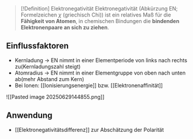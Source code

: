 >[!Definition] Elektronegativität
>Elektronegativität (Abkürzung EN; Formelzeichen $\chi$ (griechisch Chi)) ist ein relatives Maß für die **Fähigkeit von Atomen**, in chemischen Bindungen die **bindenden Elektronenpaare an sich zu ziehen**.
<!--SR:!2025-06-30,1,230-->

## Einflussfaktoren
- Kernladung
	-> EN nimmt in einer Elementperiode von links nach rechts zu(Kernladungszahl steigt)
- Atomradius
	-> EN nimmt in einer Elementgruppe von oben nach unten ab(mehr Abstand zum Kern)
- Bei Ionen: [[Ionisierungsenergie]] bzw. [[Elektronenaffinität]]

![[Pasted image 20250629144855.png]]
## Anwendung
- [[Elektronegativitätsdifferenz]] zur Abschätzung der Polarität

